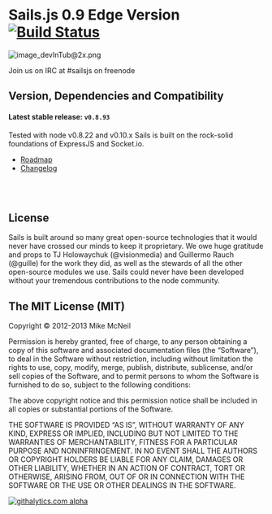 # Sails.js 0.9 Edge Version [![Build Status](https://travis-ci.org/balderdashy/sails.png?branch=development)](https://travis-ci.org/balderdashy/sails)

![image_devInTub@2x.png](http://i.imgur.com/Tj9Nk.png)


Join us on IRC at #sailsjs on freenode

Version, Dependencies and Compatibility
--
#### Latest stable release: `v0.8.93`

Tested with node v0.8.22 and v0.10.x
Sails is built on the rock-solid foundations of ExpressJS and Socket.io.  

+ [Roadmap](https://github.com/balderdashy/sails/wiki/roadmap)
+ [Changelog](https://github.com/balderdashy/sails/wiki/changelog)

<br/>
<br/>

License
--

Sails is built around so many great open-source technologies that it would never have crossed our minds to keep it proprietary.  We owe huge gratitude and props to TJ Holowaychuk (@visionmedia) and Guillermo Rauch (@guille) for the work they did, as well as the stewards of all the other open-source modules we use.  Sails could never have been developed without your tremendous contributions to the node community.


The MIT License (MIT)
--

Copyright © 2012-2013 Mike McNeil

Permission is hereby granted, free of charge, to any person obtaining a copy of this software and associated documentation files (the “Software”), to deal in the Software without restriction, including without limitation the rights to use, copy, modify, merge, publish, distribute, sublicense, and/or sell copies of the Software, and to permit persons to whom the Software is furnished to do so, subject to the following conditions:

The above copyright notice and this permission notice shall be included in all copies or substantial portions of the Software.

THE SOFTWARE IS PROVIDED “AS IS”, WITHOUT WARRANTY OF ANY KIND, EXPRESS OR IMPLIED, INCLUDING BUT NOT LIMITED TO THE WARRANTIES OF MERCHANTABILITY, FITNESS FOR A PARTICULAR PURPOSE AND NONINFRINGEMENT. IN NO EVENT SHALL THE AUTHORS OR COPYRIGHT HOLDERS BE LIABLE FOR ANY CLAIM, DAMAGES OR OTHER LIABILITY, WHETHER IN AN ACTION OF CONTRACT, TORT OR OTHERWISE, ARISING FROM, OUT OF OR IN CONNECTION WITH THE SOFTWARE OR THE USE OR OTHER DEALINGS IN THE SOFTWARE.

[![githalytics.com alpha](https://cruel-carlota.pagodabox.com/8acf2fc2ca0aca8a3018e355ad776ed7 "githalytics.com")](http://githalytics.com/balderdashy/sails)
